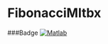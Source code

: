 # FibonacciMltbx

###Badge
[![Matlab](http://addons.mathworks.com/badges/github/sjain4/FibonacciMltbx/add.svg)](http://addons/installations/add?github=sjain4/FibonacciMltbx)
